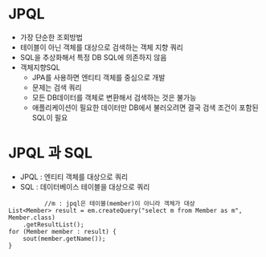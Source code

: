 # JPQL
- 가장 단순한 조회방법
- 테이블이 아닌 객체를 대상으로 검색하는 객체 지향 쿼리
- SQL을 추상화해서 특정 DB SQL에 의존하지 않음
- 객체지향SQL
    - JPA를 사용하면 엔티티 객체를 중심으로 개발
    - 문제는 검색 쿼리
    - 모든 DB데이터를 객체로 변환해서 검색하는 것은 불가능
    - 애플리케이션이 필요한 데이터만 DB에서 불러오려면 결국 검색 조건이 포함된 SQL이 필요

# JPQL 과 SQL
- JPQL : 엔티티 객체를 대상으로 쿼리
- SQL : 데이터베이스 테이블을 대상으로 쿼리

```
          //m : jpql은 테이블(member)이 아니라 객체가 대상
List<Member> result = em.createQuery("select m from Member as m", Member.class)
    .getResultList();
for (Member member : result) {
    sout(member.getName());
}
```
